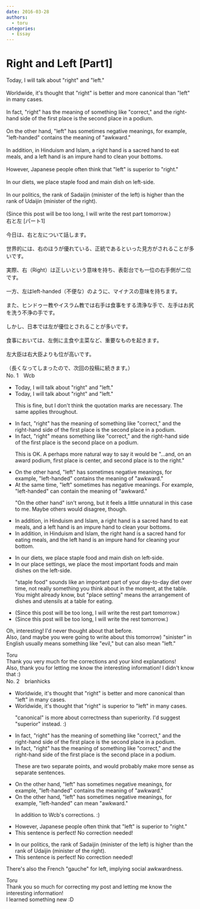 ```yaml
---
date: 2016-03-28
authors:
  - toru
categories:
  - Essay
---
```


<h1 id="subject_show">Right and Left [Part1]</h1>
<div class="date" hidden>Mar 28, 2016 18:00</div>
<div id="post"><div id="body_show_ori">
Today, I will talk about "right" and "left."<br/><br/>Worldwide, it's thought that "right" is better and more canonical than "left" in many cases.<br/><br/>In fact, "right" has the meaning of something like "correct," and the right-hand side of the first place is the second place in a podium.<br/><br/>On the other hand, "left" has sometimes negative meanings, for example, "left-handed" contains the meaning of "awkward."<br/><br/>In addition, in Hinduism and Islam, a right hand is a sacred hand to eat meals, and a left hand is an impure hand to clean your bottoms.<br/><br/>However, Japanese people often think that "left" is superior to "right."<br/><br/>In our diets, we place staple food and main dish on left-side.<br/><br/>In our politics, the rank of Sadaijin (minister of the left) is higher than the rank of Udaijin (minister of the right).<br/><br/>(Since this post will be too long, I will write the rest part tomorrow.)
</div></div>

<!-- more -->

<div id="post_ja"><div id="body_show_mo">
右と左 [パート1]<br/><br/>今日は、右と左について話します。<br/><br/>世界的には、右のほうが優れている、正統であるといった見方がされることが多いです。<br/><br/>実際、右（Right）は正しいという意味を持ち、表彰台でも一位の右手側が二位です。<br/><br/>一方、左はleft-handed（不便な）のように、マイナスの意味を持ちます。<br/><br/>また、ヒンドゥー教やイスラム教では右手は食事をする清浄な手で、左手はお尻を洗う不浄の手です。<br/><br/>しかし、日本では左が優位とされることが多いです。<br/><br/>食事においては、左側に主食や主菜など、重要なものを起きます。<br/><br/>左大臣は右大臣よりも位が高いです。<br/><br/>（長くなってしまったので、次回の投稿に続きます。）
</div></div>
<div id="block"><div class="first_name"> No. 1　<span class="just_name">Wcb</span></div><div id="block2">
<ul class="correction_field">
<li class="incorrect">Today, I will talk about "right" and "left."</li>
<li class="corrected correct">
Today, I will talk about "right" and "left."
<p class="correction_comment">This is fine, but I don't think the quotation marks are necessary. The same applies throughout.</p>
</li>
</ul>
<ul class="correction_field">
<li class="incorrect">In fact, "right" has the meaning of something like "correct," and the right-hand side of the first place is the second place in a podium.</li>
<li class="corrected correct">
In fact, "right"<span class="f_blue"> means </span>something like "correct," and the right-hand side of the first place is the second place <span class="f_blue">on </span>a podium.
<p class="correction_comment">This is OK. A perhaps more natural way to say it would be "...and, on an award podium, first place is center, and second place is to the right."</p>
</li>
</ul>
<ul class="correction_field">
<li class="incorrect">On the other hand, "left" has sometimes negative meanings, for example, "left-handed" contains the meaning of "awkward."</li>
<li class="corrected correct">
<span class="f_blue">At the same time</span>, "left" <span class="f_blue">sometimes has </span>negative meanings<span class="f_blue">. Fo</span>r example, "left-handed" <span class="f_blue">can contain</span> the meaning of "awkward."
<p class="correction_comment">"On the other hand" isn't wrong, but it feels a little unnatural in this case to me. Maybe others would disagree, though.</p>
</li>
</ul>
<ul class="correction_field">
<li class="incorrect">In addition, in Hinduism and Islam, a right hand is a sacred hand to eat meals, and a left hand is an impure hand to clean your bottoms.</li>
<li class="corrected correct">
In addition, in Hinduism and Islam, <span class="f_blue">the</span> right hand is a sacred hand <span class="f_blue">for eating</span> meals, and <span class="f_blue">the</span> left hand is an impure hand <span class="f_blue">for cleaning</span> your <span class="f_blue">bottom.</span>
</li>
</ul>
<ul class="correction_field">
<li class="incorrect">In our diets, we place staple food and main dish on left-side.</li>
<li class="corrected correct">
In our <span class="f_blue">place settings</span>, we place <span class="f_blue">the most important foods</span> and <span class="f_blue">main dishes</span> on <span class="f_blue">the</span> left-side.
<p class="correction_comment">"staple food" sounds like an important part of your day-to-day diet over time, not really something you think about in the moment, at the table.<br/>You might already know, but "place setting" means the arrangement of dishes and utensils at a table for eating.</p>
</li>
</ul>
<ul class="correction_field">
<li class="incorrect">(Since this post will be too long, I will write the rest part tomorrow.)</li>
<li class="corrected correct">
(Since this post will be too long, I will write the <span class="f_blue">rest tom</span>orrow.)
</li>
</ul>
<p class="comment_small">
 Oh, interesting! I'd never thought about that before.
 <br/>
 Also, (and maybe you were going to write about this tomorrow) "sinister" in English usually means something like "evil," but can also mean "left."
</p>

</div><div class="name"><span class="just_name">Toru</span><br>
Thank you very much for the corrections and your kind explanations!<br/>Also, thank you for letting me know the interesting information! I didn't know that :)
</div>
</div>
<div id="block"><div class="first_name"> No. 2　<span class="just_name">brianhicks</span></div><div id="block2">
<ul class="correction_field">
<li class="incorrect">Worldwide, it's thought that "right" is better and more canonical than "left" in many cases.</li>
<li class="corrected correct">
Worldwide, it's thought that "right" is <span class="f_blue">superior to</span> "left" in many cases.
<p class="correction_comment">"canonical" is more about correctness than superiority. I'd suggest "superior" instead. :)</p>
</li>
</ul>
<ul class="correction_field">
<li class="incorrect">In fact, "right" has the meaning of something like "correct," and the right-hand side of the first place is the second place in a podium.</li>
<li class="corrected correct">
In fact, "right" has the meaning of something like "correct," and the right-hand side of the first place is the second place in a podium.
<p class="correction_comment">These are two separate points, and would probably make more sense as separate sentences.</p>
</li>
</ul>
<ul class="correction_field">
<li class="incorrect">On the other hand, "left" has sometimes negative meanings, for example, "left-handed" contains the meaning of "awkward."</li>
<li class="corrected correct">
On the other hand, "left" has sometimes negative meanings, for example, "left-handed" <span class="f_blue">can mean</span> "awkward."
<p class="correction_comment">In addition to Wcb's corrections. :)</p>
</li>
</ul>
<ul class="correction_field">
<li class="incorrect">However, Japanese people often think that "left" is superior to "right."</li>
<li class="corrected perfect">This sentence is perfect! No correction needed!</li>
</ul>
<ul class="correction_field">
<li class="incorrect">In our politics, the rank of Sadaijin (minister of the left) is higher than the rank of Udaijin (minister of the right).</li>
<li class="corrected perfect">This sentence is perfect! No correction needed!</li>
</ul>
<p class="comment_small">
 There's also the French "gauche" for left, implying social awkwardness.
</p>

</div><div class="name"><span class="just_name">Toru</span><br>
Thank you so much for correcting my post and letting me know the interesting information!<br/>I learned something new :D
</div>
</div>

